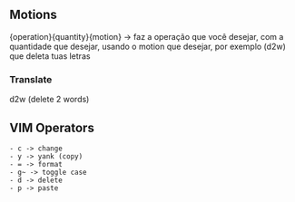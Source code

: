 ## Motions

{operation}{quantity}{motion} -> faz a operação que você desejar, com a quantidade que desejar, usando o motion que desejar, por exemplo (d2w) que deleta tuas letras

### Translate

d2w (delete 2 words)

## VIM Operators

     
    - c -> change
    - y -> yank (copy)
    - = -> format
    - g~ -> toggle case 
    - d -> delete
    - p -> paste
     


